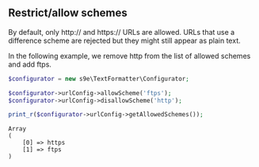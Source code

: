 <h2>Restrict/allow schemes</h2>

By default, only http:// and https:// URLs are allowed. URLs that use a difference scheme are rejected but they might still appear as plain text.

In the following example, we remove http from the list of allowed schemes and add ftps.

```php
$configurator = new s9e\TextFormatter\Configurator;

$configurator->urlConfig->allowScheme('ftps');
$configurator->urlConfig->disallowScheme('http');

print_r($configurator->urlConfig->getAllowedSchemes());
```
```
Array
(
    [0] => https
    [1] => ftps
)
```
